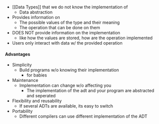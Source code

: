 - [[Data Types]] that we do not know the implementation of
	- Data abstraction
- Provides information on
	- The possible values of the type and their meaning
	- The operation that can be done on them
- DOES NOT provide information on the implementation
	- like how the values are stored, how are the operation implemented
- Users only interact with data w/ the provided operation


#### Advantages
- Simplicity
	- Build programs w/o knowing their implementation
		- for babies
- Maintenance
	- Implementation can change w/o affecting you
		- The implementation of the adt and your program are abstracted and seperated
- Flexibility and reusability
	- If several ADTs are available, its easy to switch
- Portability
	- Different compilers can use different implementation of the ADT
